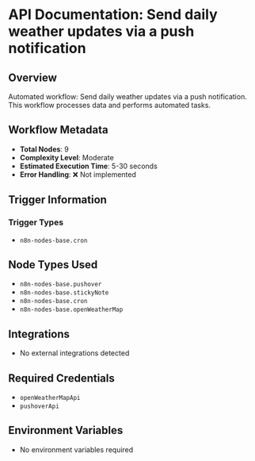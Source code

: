# API Documentation: Send daily weather updates via a push notification

## Overview
Automated workflow: Send daily weather updates via a push notification. This workflow processes data and performs automated tasks.

## Workflow Metadata
- **Total Nodes**: 9
- **Complexity Level**: Moderate
- **Estimated Execution Time**: 5-30 seconds
- **Error Handling**: ❌ Not implemented

## Trigger Information
### Trigger Types
- `n8n-nodes-base.cron`

## Node Types Used
- `n8n-nodes-base.pushover`
- `n8n-nodes-base.stickyNote`
- `n8n-nodes-base.cron`
- `n8n-nodes-base.openWeatherMap`

## Integrations
- No external integrations detected

## Required Credentials
- `openWeatherMapApi`
- `pushoverApi`

## Environment Variables
- No environment variables required
